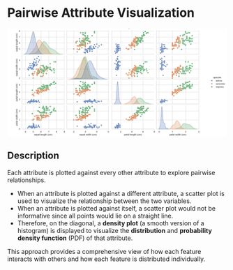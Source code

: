 # Pairwise Attribute Visualization

![Scatter Plot Example](https://github.com/Rushika08/Iris-Dataset-Analysis/blob/main/Plots.png)

## Description

Each attribute is plotted against every other attribute to explore pairwise relationships.

- When an attribute is plotted against a different attribute, a scatter plot is used to visualize the relationship between the two variables.
- When an attribute is plotted against itself, a scatter plot would not be informative since all points would lie on a straight line. 
- Therefore, on the diagonal, a **density plot** (a smooth version of a histogram) is displayed to visualize the **distribution** and **probability density function** (PDF) of that attribute.

This approach provides a comprehensive view of how each feature interacts with others and how each feature is distributed individually.

